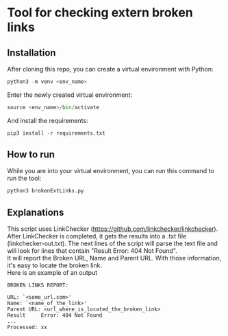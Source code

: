 # Tool for checking extern broken links
## Installation
After cloning this repo, you can create a virtual environment with Python:  
```py
python3 -m venv <env_name>
````
Enter the newly created virtual environment:  
```py
source <env_name>/bin/activate
```
And install the requirements:  
```py
pip3 install -r requirements.txt
````

## How to run
While you are into your virtual environment, you can run this command to run the tool:
```py
python3 brokenExtLinks.py
````
## Explanations
This script uses LinkChecker (https://github.com/linkchecker/linkchecker).
After LinkChecker is completed, it gets the results into a .txt file (linkchecker-out.txt). The next lines of the script will parse the text file and will look for lines that contain "Result     Error: 404 Not Found".  
It will report the Broken URL, Name and Parent URL. With those information, it's easy to locate the broken link.  
Here is an example of an output

```
BROKEN LINKS REPORT:

URL: `<some_url.com>'
Name: `<name_of_the_link>'
Parent URL: <url_where_is_located_the_broken_link>
Result     Error: 404 Not Found
...
Processed: xx
```